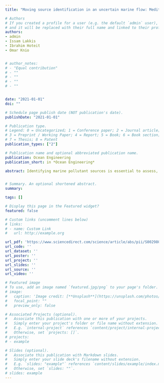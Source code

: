 ```yaml
---
title: "Moving source identification in an uncertain marine flow: Mediterranean Sea application"

# Authors
# If you created a profile for a user (e.g. the default `admin` user), write the username (folder name) here 
# and it will be replaced with their full name and linked to their profile.
authors:
- admin
- Issam Lakkis
- Ibrahim Hoteit
- Omar Knio


# author_notes:
# - "Equal contribution"
# - ""
# - ""
# - ""
# - ""


date: "2021-01-01"
doi: ""

# Schedule page publish date (NOT publication's date).
publishDate: "2021-01-01"

# Publication type.
# Legend: 0 = Uncategorized; 1 = Conference paper; 2 = Journal article;
# 3 = Preprint / Working Paper; 4 = Report; 5 = Book; 6 = Book section;
# 7 = Thesis; 8 = Patent
publication_types: ["2"]

# Publication name and optional abbreviated publication name.
publication: Ocean Engineering
publication_short: in *Ocean Engineering*

abstract: Identifying marine pollutant sources is essential to assess, contain and minimize their risk. We propose a Lagrangian Particle Tracking algorithm (LPT) to study the transport of passive tracers advected by an uncertain flow field described by an ensemble of realizations of the ocean currents, and to identify the source parameters of the release in backward mode. Starting from a probability map describing the distribution of a pollutant, reverse tracking is used to generate probabilistic inverse maps by integrating it with the ensemble of flow fields backward in time. An objective function based on the probability-weighted distance between the resulting inverse maps and the source trajectory is then minimized to identify the likely source of pollution. We conduct numerical experiments to demonstrate the efficiency of the proposed algorithm in the Mediterranean Sea. Passive tracers are released along the path of a ship and propagated with an ensemble of realistic flow fields to generate a probability map, which is then used for the inverse problem of source identification. Our results suggest that the proposed algorithm captures the release time and source of pollution, successfully pinpointing to the release parameters up to two weeks back in time in certain case studies.


# Summary. An optional shortened abstract.
summary: 

tags: []

# Display this page in the Featured widget?
featured: false

# Custom links (uncomment lines below)
# links:
# - name: Custom Link
#   url: http://example.org

url_pdf: 'https://www.sciencedirect.com/science/article/abs/pii/S0029801820313421'
url_code: ''
url_dataset: ''
url_poster: ''
url_project: ''
url_slides: ''
url_source: ''
url_video: ''

# Featured image
# To use, add an image named `featured.jpg/png` to your page's folder. 
# image:
#   caption: 'Image credit: [**Unsplash**](https://unsplash.com/photos/pLCdAaMFLTE)'
#   focal_point: ""
#   preview_only: false

# Associated Projects (optional).
#   Associate this publication with one or more of your projects.
#   Simply enter your project's folder or file name without extension.
#   E.g. `internal-project` references `content/project/internal-project/index.md`.
#   Otherwise, set `projects: []`.
# projects:
# - example

# Slides (optional).
#   Associate this publication with Markdown slides.
#   Simply enter your slide deck's filename without extension.
#   E.g. `slides: "example"` references `content/slides/example/index.md`.
#   Otherwise, set `slides: ""`.
# slides: example
---
```

<!-- 
{{% callout note %}}
Click the *Cite* button above to demo the feature to enable visitors to import publication metadata into their reference management software.
{{% /callout %}}

{{% callout note %}}
Create your slides in Markdown - click the *Slides* button to check out the example.
{{% /callout %}}

Supplementary material can be found [here](https://drive.google.com/file/d/17tGxceooVTT0JFkBsQjsh3h529U7yI1v/view?usp=sharing). -->
